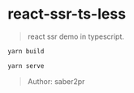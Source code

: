 # react-ssr-ts-less

> react ssr demo in typescript.

```bash
yarn build

yarn serve
```

> Author: saber2pr
